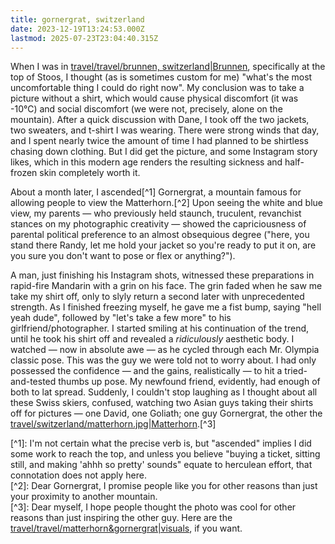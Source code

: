```yaml
---
title: gornergrat, switzerland
date: 2023-12-19T13:24:53.000Z
lastmod: 2025-07-23T23:04:40.315Z
---
```

When I was in [travel/travel/brunnen, switzerland|Brunnen](travel/travel/brunnen,%20switzerland%7CBrunnen), specifically at the top of Stoos, I thought (as is sometimes custom for me) "what's the most uncomfortable thing I could do right now". My conclusion was to take a picture without a shirt, which would cause physical discomfort (it was -10℃) and social discomfort (we were not, precisely, alone on the mountain). After a quick discussion with Dane, I took off the two jackets, two sweaters, and t-shirt I was wearing. There were strong winds that day, and I spent nearly twice the amount of time I had planned to be shirtless chasing down clothing. But I did get the picture, and some Instagram story likes, which in this modern age renders the resulting sickness and half-frozen skin completely worth it.

About a month later, I ascended\[^1] Gornergrat, a mountain famous for allowing people to view the Matterhorn.\[^2] Upon seeing the white and blue view, my parents — who previously held staunch, truculent, revanchist stances on my photographic creativity — showed the capriciousness of parental political preference to an almost obsequious degree ("here, you stand there Randy, let me hold your jacket so you're ready to put it on, are you sure you don't want to pose or flex or anything?").

A man, just finishing his Instagram shots, witnessed these preparations in rapid-fire Mandarin with a grin on his face. The grin faded when he saw me take my shirt off, only to slyly return a second later with unprecedented strength. As I finished freezing myself, he gave me a fist bump, saying "hell yeah dude", followed by "let's take a few more" to his girlfriend/photographer. I started smiling at his continuation of the trend, until he took his shirt off and revealed a *ridiculously* aesthetic body. I watched — now in absolute awe — as he cycled through each Mr. Olympia classic pose. This was the guy we were told not to worry about. I had only possessed the confidence — and the gains, realistically — to hit a tried-and-tested thumbs up pose. My newfound friend, evidently, had enough of both to lat spread. Suddenly, I couldn't stop laughing as I thought about all these Swiss skiers, confused, watching two Asian guys taking their shirts off for pictures — one David, one Goliath; one guy Gornergrat, the other the [travel/switzerland/matterhorn.jpg|Matterhorn](travel/switzerland/matterhorn.jpg%7CMatterhorn).\[^3]

\[^1]: I'm not certain what the precise verb is, but "ascended" implies I did some work to reach the top, and unless you believe "buying a ticket, sitting still, and making 'ahhh so pretty' sounds" equate to herculean effort, that connotation does not apply here.\
\[^2]: Dear Gornergrat, I promise people like you for other reasons than just your proximity to another mountain.\
\[^3]: Dear myself, I hope people thought the photo was cool for other reasons than just inspiring the other guy. Here are the [travel/travel/matterhorn\&gornergrat|visuals](travel/travel/matterhorn\&gornergrat%7Cvisuals), if you want.
